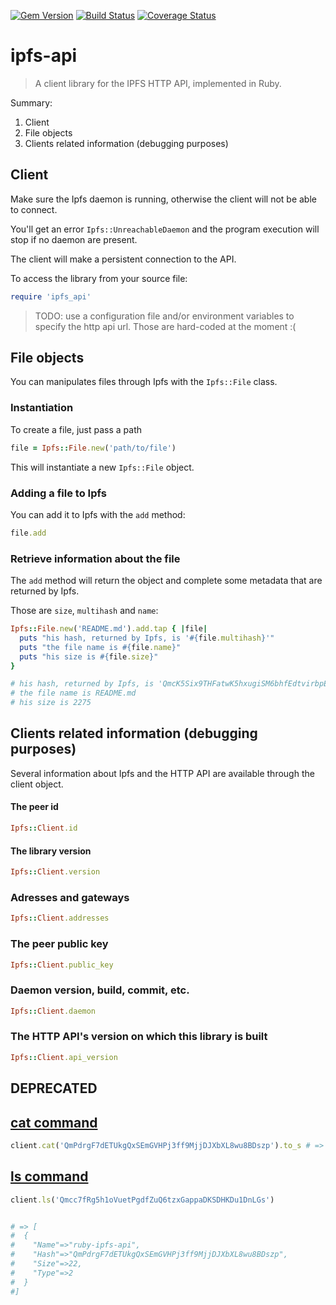 [![Gem Version](https://badge.fury.io/rb/ruby-ipfs-api.svg)](https://badge.fury.io/rb/ruby-ipfs-api)
[![Build Status](https://travis-ci.org/tbenett/ruby-ipfs-api.svg?branch=master)](https://travis-ci.org/tbenett/ruby-ipfs-api)
[![Coverage Status](https://coveralls.io/repos/github/tbenett/ruby-ipfs-api/badge.svg?branch=master)](https://coveralls.io/github/tbenett/ruby-ipfs-api?branch=master)

# ipfs-api

> A client library for the IPFS HTTP API, implemented in Ruby.

Summary:


1. Client
2. File objects
3. Clients related information (debugging purposes)


## Client

Make sure the Ipfs daemon is running, otherwise
the client will not be able to connect.

You'll get an error `Ipfs::UnreachableDaemon` and the program
execution will stop if no daemon are present.

The client will make a persistent connection to the API.

To access the library from your source file:

```ruby
require 'ipfs_api'
```

> TODO: use a configuration file and/or environment variables to specify the http api url. 
Those are hard-coded at the moment :(

## File objects

You can manipulates files through Ipfs with the `Ipfs::File` class.

### Instantiation

To create a file, just pass a path

```ruby
file = Ipfs::File.new('path/to/file')
```

This will instantiate a new `Ipfs::File` object.

### Adding a file to Ipfs

You can add it to Ipfs with the `add` method:

```ruby
file.add
```

### Retrieve information about the file

The `add` method will return the object and complete some metadata
that are returned by Ipfs.

Those are `size`, `multihash` and `name`:

```ruby
Ipfs::File.new('README.md').add.tap { |file|
  puts "his hash, returned by Ipfs, is '#{file.multihash}'"
  puts "the file name is #{file.name}"
  puts "his size is #{file.size}"
}

# his hash, returned by Ipfs, is 'QmcK5Six9THFatwK5hxugiSM6bhfEdtvirbpEQXhdcuuqg'
# the file name is README.md
# his size is 2275
```

## Clients related information (debugging purposes)

Several information about Ipfs and the HTTP API are available through the client object.

#### The peer id
```ruby
Ipfs::Client.id
```

#### The library version
```ruby
Ipfs::Client.version
```

### Adresses and gateways

```ruby
Ipfs::Client.addresses
```

### The peer public key
```ruby
Ipfs::Client.public_key
```

### Daemon version, build, commit, etc.

```ruby
Ipfs::Client.daemon
```

### The HTTP API's version on which this library is built

```ruby
Ipfs::Client.api_version
```

## DEPRECATED

## [cat command](#cat-command)

```ruby
client.cat('QmPdrgF7dETUkgQxSEmGVHPj3ff9MjjDJXbXL8wu8BDszp').to_s # => "ruby-ipfs-api\n"
```

## [ls command](#ls-command)

```ruby
client.ls('Qmcc7fRg5h1oVuetPgdfZuQ6tzxGappaDKSDHKDu1DnLGs')


# => [
#  {
#    "Name"=>"ruby-ipfs-api",
#    "Hash"=>"QmPdrgF7dETUkgQxSEmGVHPj3ff9MjjDJXbXL8wu8BDszp",
#    "Size"=>22,
#    "Type"=>2
#  }
#]
```
